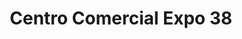 ---
title: "Centro Comercial Expo 38"
url: /localidad-puente-aranda/centro-comercial-expo-38/
shop: Einkaufszentrum
---